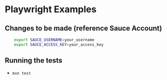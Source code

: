 # Playwright Examples

## Changes to be made (reference Sauce Account)

```bash
	export SAUCE_USERNAME=your_username
	export SAUCE_ACCESS_KEY=your_access_key
```

## Running the tests

- `mvn test`

